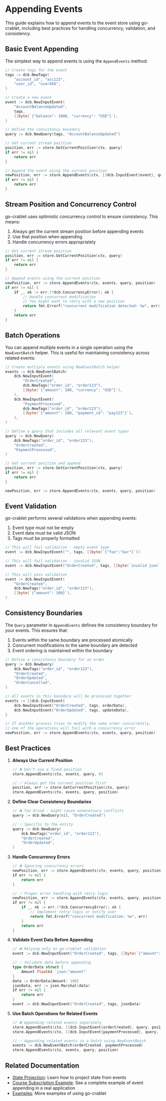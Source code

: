 # Appending Events

This guide explains how to append events to the event store using go-crablet, including best practices for handling concurrency, validation, and consistency.

## Basic Event Appending

The simplest way to append events is using the `AppendEvents` method:

```go
// Create tags for the event
tags := dcb.NewTags(
    "account_id", "acc123",
    "user_id", "user456",
)

// Create a new event
event := dcb.NewInputEvent(
    "AccountBalanceUpdated", 
    tags, 
    []byte(`{"balance": 1000, "currency": "USD"}`),
)

// Define the consistency boundary
query := dcb.NewQuery(tags, "AccountBalanceUpdated")

// Get current stream position
position, err := store.GetCurrentPosition(ctx, query)
if err != nil {
    return err
}

// Append the event using the current position
newPosition, err := store.AppendEvents(ctx, []dcb.InputEvent{event}, query, position)
if err != nil {
    return err
}
```

## Stream Position and Concurrency Control

go-crablet uses optimistic concurrency control to ensure consistency. This means:

1. Always get the current stream position before appending events
2. Use that position when appending
3. Handle concurrency errors appropriately

```go
// Get current stream position
position, err := store.GetCurrentPosition(ctx, query)
if err != nil {
    return err
}

// Append events using the current position
newPosition, err := store.AppendEvents(ctx, events, query, position)
if err != nil {
    if _, ok := err.(*dcb.ConcurrencyError); ok {
        // Handle concurrent modification
        // You might want to retry with a new position
        return fmt.Errorf("concurrent modification detected: %w", err)
    }
    return err
}
```

## Batch Operations

You can append multiple events in a single operation using the `NewEventBatch` helper. This is useful for maintaining consistency across related events:

```go
// Create multiple events using NewEventBatch helper
events := dcb.NewEventBatch(
    dcb.NewInputEvent(
        "OrderCreated",
        dcb.NewTags("order_id", "order123"),
        []byte(`{"amount": 100, "currency": "USD"}`),
    ),
    dcb.NewInputEvent(
        "PaymentProcessed",
        dcb.NewTags("order_id", "order123"),
        []byte(`{"amount": 100, "payment_id": "pay123"}`),
    ),
)

// Define a query that includes all relevant event types
query := dcb.NewQuery(
    dcb.NewTags("order_id", "order123"),
    "OrderCreated",
    "PaymentProcessed",
)

// Get current position and append
position, err := store.GetCurrentPosition(ctx, query)
if err != nil {
    return err
}

newPosition, err := store.AppendEvents(ctx, events, query, position)
```

## Event Validation

go-crablet performs several validations when appending events:

1. Event type must not be empty
2. Event data must be valid JSON
3. Tags must be properly formatted

```go
// This will fail validation - empty event type
event := dcb.NewInputEvent("", tags, []byte(`{"foo":"bar"}`))

// This will fail validation - invalid JSON
event := dcb.NewInputEvent("OrderCreated", tags, []byte(`invalid json`))

// This will pass validation
event := dcb.NewInputEvent(
    "OrderCreated",
    dcb.NewTags("order_id", "order123"),
    []byte(`{"amount": 100}`),
)
```

## Consistency Boundaries

The `Query` parameter in `AppendEvents` defines the consistency boundary for your events. This ensures that:

1. Events within the same boundary are processed atomically
2. Concurrent modifications to the same boundary are detected
3. Event ordering is maintained within the boundary

```go
// Define a consistency boundary for an order
query := dcb.NewQuery(
    dcb.NewTags("order_id", "order123"),
    "OrderCreated",
    "OrderUpdated",
    "OrderCancelled",
)

// All events in this boundary will be processed together
events := []dcb.InputEvent{
    dcb.NewInputEvent("OrderCreated", tags, orderData),
    dcb.NewInputEvent("OrderUpdated", tags, updateData),
}

// If another process tries to modify the same order concurrently,
// one of the operations will fail with a concurrency error
newPosition, err := store.AppendEvents(ctx, events, query, position)
```

## Best Practices

1. **Always Use Current Position**
   ```go
   // ❌ Don't use a fixed position
   store.AppendEvents(ctx, events, query, 0)
   
   // ✅ Always get the current position first
   position, err := store.GetCurrentPosition(ctx, query)
   store.AppendEvents(ctx, events, query, position)
   ```

2. **Define Clear Consistency Boundaries**
   ```go
   // ❌ Too broad - might cause unnecessary conflicts
   query := dcb.NewQuery(nil, "OrderCreated")
   
   // ✅ Specific to the entity
   query := dcb.NewQuery(
       dcb.NewTags("order_id", "order123"),
       "OrderCreated",
       "OrderUpdated",
   )
   ```

3. **Handle Concurrency Errors**
   ```go
   // ❌ Ignoring concurrency errors
   newPosition, err := store.AppendEvents(ctx, events, query, position)
   if err != nil {
       return err
   }
   
   // ✅ Proper error handling with retry logic
   newPosition, err := store.AppendEvents(ctx, events, query, position)
   if err != nil {
       if _, ok := err.(*dcb.ConcurrencyError); ok {
           // Implement retry logic or notify user
           return fmt.Errorf("concurrent modification: %w", err)
       }
       return err
   }
   ```

4. **Validate Event Data Before Appending**
   ```go
   // ❌ Relying only on go-crablet validation
   event := dcb.NewInputEvent("OrderCreated", tags, []byte(`{"amount": "invalid"}`))
   
   // ✅ Validate data before appending
   type OrderData struct {
       Amount float64 `json:"amount"`
   }
   data := OrderData{Amount: 100}
   jsonData, err := json.Marshal(data)
   if err != nil {
       return err
   }
   event := dcb.NewInputEvent("OrderCreated", tags, jsonData)
   ```

5. **Use Batch Operations for Related Events**
   ```go
   // ❌ Appending related events separately
   store.AppendEvents(ctx, []dcb.InputEvent{orderCreated}, query, pos1)
   store.AppendEvents(ctx, []dcb.InputEvent{paymentProcessed}, query, pos2)
   
   // ✅ Appending related events in a batch using NewEventBatch
   events := dcb.NewEventBatch(orderCreated, paymentProcessed)
   store.AppendEvents(ctx, events, query, position)
   ```

## Related Documentation

- [State Projection](docs/state-projection.md): Learn how to project state from events
- [Course Subscription Example](docs/course-subscription.md): See a complete example of event appending in a real application
- [Examples](docs/examples.md): More examples of using go-crablet 